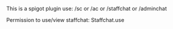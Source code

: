 This is a spigot plugin
use: /sc or /ac or /staffchat or /adminchat

Permission to use/view staffchat: Staffchat.use

